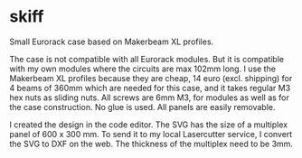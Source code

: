 # skiff
Small Eurorack case based on Makerbeam XL profiles.

The case is not compatible with all Eurorack modules. But it is compatible with my own modules where the circuits are max 102mm long.
I use the Makerbeam XL profiles because they are cheap, 14 euro (excl. shipping) for 4 beams of 360mm which are needed for this case, and it takes regular M3 hex nuts as sliding nuts. 
All screws are 6mm M3, for modules as well as for the case construction. No glue is used. All panels are easily removable.

I created the design in the code editor. The SVG has the size of a multiplex panel of 600 x 300 mm.
To send it to my local Lasercutter service, I convert the SVG to DXF on the web. The thickness of the multiplex need to be 3mm.
